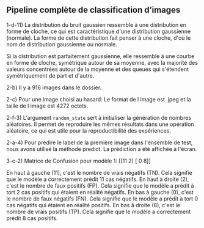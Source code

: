 ## Pipeline complète de classification d’images

1-d-11) La distribution du bruit gaussien ressemble à une distribution en forme de cloche, ce qui est caractéristique d'une distribution gaussienne (normale). La forme de cette distribution fait penser à une cloche, d'où le nom de distribution gaussienne ou normale.

Si la distribution est parfaitement gaussienne, elle ressemble à une courbe en forme de cloche, symétrique autour de sa moyenne, avec la majorité des valeurs concentrées autour de la moyenne et des queues qui s'étendent symétriquement de part et d'autre.

2-b) Il y a 916 images dans le dossier.

2-c) Pour une image choisi au hasard: Le format de l image est .jpeg et la taille de l image est 4272 octets.

2-f-3) L'argument `random_state` sert à initialiser la génération de nombres aléatoires. Il permet de reproduire les mêmes résultats dans une opération aléatoire, ce qui est utile pour la reproductibilité des expériences.

2-a-4) Pour prédire le label de la première image dans l'ensemble de test, nous avons utilisé la méthode predict. La prédiction a été affichée à l'écran.

3-c-2) Matrice de Confusion pour modèle 1:
[[11  2]
[ 0  8]]

En haut à gauche (11), c'est le nombre de vrais négatifs (TN). Cela signifie que le modèle a correctement prédit 11 cas négatifs.
En haut à droite (2), c'est le nombre de faux positifs (FP). Cela signifie que le modèle a prédit à tort 2 cas positifs qui étaient en réalité négatifs.
En bas à gauche (0), c'est le nombre de faux négatifs (FN). Cela signifie que le modèle a prédit à tort 0 cas négatifs qui étaient en réalité positifs.
En bas à droite (8), c'est le nombre de vrais positifs (TP). Cela signifie que le modèle a correctement prédit 8 cas positifs.
